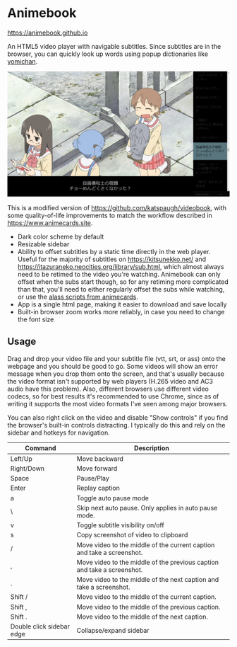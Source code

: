# Animebook
https://animebook.github.io

An HTML5 video player with navigable subtitles. Since subtitles are in the browser, you can quickly look up words using popup dictionaries like [yomichan](https://foosoft.net/projects/yomichan/).

![Animebook Screenshot](screenshot.png)

This is a modified version of https://github.com/katspaugh/videobook, with some quality-of-life improvements to match the workflow described in https://www.animecards.site.
- Dark color scheme by default
- Resizable sidebar
- Ability to offset subtitles by a static time directly in the web player. Useful for the majority of subtitles on https://kitsunekko.net/ and https://itazuraneko.neocities.org/library/sub.html, which almost always need to be retimed to the video you're watching. Animebook can only offset when the subs start though, so for any retiming more complicated than that, you'll need to either regularly offset the subs while watching, or use the [alass scripts from animecards](https://www.animecards.site/#h.p_JJ4k20WaHvx2).
- App is a single html page, making it easier to download and save locally
- Built-in browser zoom works more reliably, in case you need to change the font size

## Usage
Drag and drop your video file and your subtitle file (vtt, srt, or ass) onto the webpage and you should be good to go. Some videos will show an error message when you drop them onto the screen, and that's usually because the video format isn't supported by web players (H.265 video and AC3 audio have this problem). Also, different browsers use different video codecs, so for best results it's recommended to use Chrome, since as of writing it supports the most video formats I've seen among major browsers.

You can also right click on the video and disable "Show controls" if you find the browser's built-in controls distracting. I typically do this and rely on the sidebar and hotkeys for navigation.

| Command | Description |
|---|---|
| Left/Up | Move backward |
| Right/Down | Move forward |
| Space | Pause/Play |
| Enter | Replay caption |
| a | Toggle auto pause mode |
| \ | Skip next auto pause. Only applies in auto pause mode. |
| v | Toggle subtitle visibility on/off |
| s | Copy screenshot of video to clipboard |
| / | Move video to the middle of the current caption and take a screenshot. |
| , | Move video to the middle of the previous caption and take a screenshot. |
| . | Move video to the middle of the next caption and take a screenshot. |
| Shift / | Move video to the middle of the current caption. |
| Shift , | Move video to the middle of the previous caption. |
| Shift . | Move video to the middle of the next caption. |
| Double click sidebar edge | Collapse/expand sidebar |